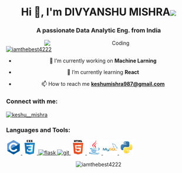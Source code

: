 <div align="center">
<h1 align="center">Hi 👋, I'm DIVYANSHU MISHRA<img src="https://64.media.tumblr.com/2daa10a683da64c3008f888b41e02402/1552c74e4f9174a7-f9/s1280x1920/e620a7e2d4a29ef4a654e204264ba71c6e2d1c28.gifv" align="center" width="500" /></h1>
<h3 align="center">A passionate Data Analytic Eng. from India</h3>
<img align="right" alt="Coding" width="400" src="https://i.pinimg.com/originals/e8/f4/53/e8f453469a3ec97ecd354df465d73913.gif">
<p align="left"> <a href="https://github.com/ryo-ma/github-profile-trophy"><img src="https://github-profile-trophy.vercel.app/?username=iamthebest4222" alt="iamthebest4222" /></a> </p>

- 🔭 I’m currently working on **Machine Larning**

- 🌱 I’m currently learning **React**

- 📫 How to reach me **keshumishra987@gmail.com**

<h3 align="left">Connect with me:</h3>
<p align="left">
<a href="https://instagram.com/keshu__mishra" target="blank"><img align="center" src="https://raw.githubusercontent.com/rahuldkjain/github-profile-readme-generator/master/src/images/icons/Social/instagram.svg" alt="keshu__mishra" height="30" width="40" /></a>
</p>

<h3 align="left">Languages and Tools:</h3>
<p align="left"> <a href="https://www.cprogramming.com/" target="_blank" rel="noreferrer"> <img src="https://raw.githubusercontent.com/devicons/devicon/master/icons/c/c-original.svg" alt="c" width="40" height="40"/> </a> <a href="https://www.w3schools.com/css/" target="_blank" rel="noreferrer"> <img src="https://raw.githubusercontent.com/devicons/devicon/master/icons/css3/css3-original-wordmark.svg" alt="css3" width="40" height="40"/> </a> <a href="https://flask.palletsprojects.com/" target="_blank" rel="noreferrer"> <img src="https://www.vectorlogo.zone/logos/pocoo_flask/pocoo_flask-icon.svg" alt="flask" width="40" height="40"/> </a> <a href="https://git-scm.com/" target="_blank" rel="noreferrer"> <img src="https://www.vectorlogo.zone/logos/git-scm/git-scm-icon.svg" alt="git" width="40" height="40"/> </a> <a href="https://www.w3.org/html/" target="_blank" rel="noreferrer"> <img src="https://raw.githubusercontent.com/devicons/devicon/master/icons/html5/html5-original-wordmark.svg" alt="html5" width="40" height="40"/> </a> <a href="https://www.java.com" target="_blank" rel="noreferrer"> <img src="https://raw.githubusercontent.com/devicons/devicon/master/icons/java/java-original.svg" alt="java" width="40" height="40"/> </a> <a href="https://www.mysql.com/" target="_blank" rel="noreferrer"> <img src="https://raw.githubusercontent.com/devicons/devicon/master/icons/mysql/mysql-original-wordmark.svg" alt="mysql" width="40" height="40"/> </a> <a href="https://www.python.org" target="_blank" rel="noreferrer"> <img src="https://raw.githubusercontent.com/devicons/devicon/master/icons/python/python-original.svg" alt="python" width="40" height="40"/> </a> </p>

<p><img align="center" src="https://github-readme-stats.vercel.app/api/top-langs?username=iamthebest4222&show_icons=true&locale=en&layout=compact" alt="iamthebest4222" /></p>
